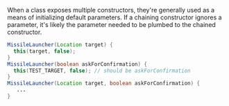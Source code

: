 When a class exposes multiple constructors, they're generally used as a means of
initializing default parameters. If a chaining constructor ignores a parameter,
it's likely the parameter needed to be plumbed to the chained constructor.

```java
MissileLauncher(Location target) {
  this(target, false);
}
MissileLauncher(boolean askForConfirmation) {
  this(TEST_TARGET, false); // should be askForConfirmation
}
MissileLauncher(Location target, boolean askForConfirmation) {
   ...
}
```
